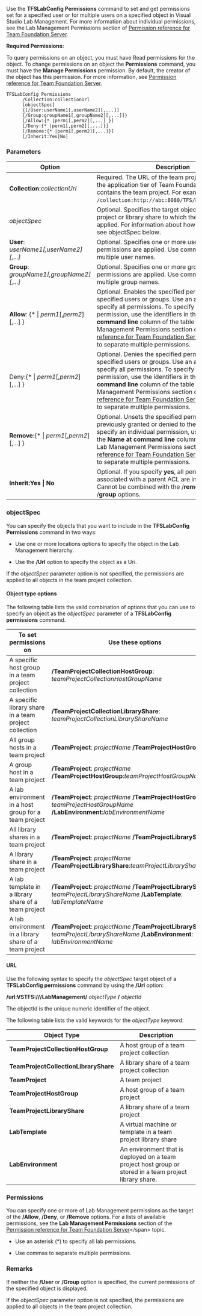 
Use the **TFSLabConfig Permissions** command to set and get permissions
set for a specified user or for multiple users on a specified object in
Visual Studio Lab Management. For more information about individual
permissions, see the Lab Management Permissions section of
[Permission reference for Team Foundation Server](../../../setup-admin/permissions.md).

**Required Permissions:**

To query permissions on an object, you must have Read permissions for
the object. To change permissions on an object the **Permissions**
command, you must have the **Manage Permissions** permission. By
default, the creator of the object has this permission. For more
information, see [Permission reference for Team Foundation Server](../../../setup-admin/permissions.md).


    TFSLabConfig Permissions
          /Collection:collectionUrl
          [objectSpec]
          {[/User:userName1[,userName2][,...]]
          [/Group:groupName1[,groupName2][,...]]}
          [/Allow:{* |perm1[,perm2][,...] }] 
          [/Deny:{* |perm1[,perm2][,...]}]
          [/Remove:{* |perm1[,perm2][,...]}]
          [/Inherit:Yes|No]


### Parameters

| Option | Description |
| --- | --- |
| **Collection**:*collectionUrl* | Required. The URL of the team project collection on the application tier of Team Foundation Server that contains the team project. For example, ```/collection:http://abc:8080/TFS/DefaultCollection```.  |
| *objectSpec* | Optional. Specifies the target object such as a team project or library share to which the permissions are applied. For information about how to specify objects, see objectSpec below. |
| **User**: *userName1[,userName2][,...]* | Optional. Specifies one or more users to which the permissions are applied. Use commas to separate multiple user names. |
| **Group**: *groupName1[,groupName2][,...]* | Optional. Specifies one or more groups to which the permissions are applied. Use commas to separate multiple group names. |
| **Allow**: {* &#124; *perm1*[,*perm2*][,...] } | Optional. Enables the specified permissions for the specified users or groups. Use an asterisk (*) to specify all permissions. To specify an individual permission, use the identifiers in the **Name at command line** column of the table in the Lab Management Permissions section of [Permission reference for Team Foundation Server](../../../setup-admin/permissions.md). Use commas to separate multiple permissions. | 
| Deny:{* &#124; *perm1*[,*perm2*][,...] }  | Optional. Denies the specified permissions for the specified users or groups. Use an asterisk (*) to specify all permissions. To specify an individual permission, use the identifiers in the **Name at command line** column of the table in the Lab Management Permissions section of [Permission reference for Team Foundation Server](../../../setup-admin/permissions.md). Use commas to separate multiple permissions. |
| **Remove**:{* &#124; *perm1*[,*perm2*][,...] } | Optional. Unsets the specified permissions that were previously granted or denied to the user or group. To specify an individual permission, use the identifiers in the **Name at command line** column of the table in the Lab Management Permissions section of [Permission reference for Team Foundation Server](../../../setup-admin/permissions.md). Use commas to separate multiple permissions. | 
| **Inherit:Yes &#124; No** | Optional. If you specify **yes**, all permissions associated with a parent ACL are inherited by an item. Cannot be combined with the /**remove**, /**user**, or /**group** options. |

### objectSpec

You can specify the objects that you want to include in the
**TFSLabConfig Permissions** command in two ways:

-   Use one or more locations options to specify the object in the Lab
    Management hierarchy.

-   Use the **/Url** option to specify the object as a Uri.

If the *objectSpec* parameter option is not
specified, the permissions are applied to all objects in the team
project collection.


#### Object type options

The following table lists the valid combination of options that you can
use to specify an object as the *objectSpec* parameter of a **TFSLabConfig
permissions** command.

| To set permissions on | Use these options |
| --- | --- |
| A specific host group in a team project collection | **/TeamProjectCollectionHostGroup**: *teamProjectCollectionHostGroupName* |
| A specific library share in a team project collection | **/TeamProjectCollectionLibraryShare**: *teamProjectCollectionLibraryShareName* |
| All group hosts in a team project | **/TeamProject**: *projectName* **/TeamProjectHostGroup**: * |
| A group host in a team project | **/TeamProject**: *projectName* **/TeamProjectHostGroup**:*teamProjectHostGroupName* |
| A lab environment in a host group for a team project | **/TeamProject**: *projectName*  **/TeamProjectHostGroup**: *teamProjectHostGroupName* **/LabEnvironment**:*labEnvironmentName* |
| All library shares in a team project | **/TeamProject**: *projectName* **/TeamProjectLibraryShare**: * |
| A library share in a team project | **/TeamProject**: *projectName* **/TeamProjectLibraryShare**:*teamProjectLibraryShareName* |
| A lab template in a library share of a team project | **/TeamProject**: *projectName*  **/TeamProjectLibraryShare**: *teamProjectLibraryShareName*  **/LabTemplate**: *labTemplateName* |
| A lab environment in a library share of a team project | **/TeamProject**: *projectName*  **/TeamProjectLibraryShare**: *teamProjectLibraryShareName*  **/LabEnvironment**: *labEnvironmentName* |


#### URL

Use the following syntax to specify the 
*objectSpec* target object of a **TFSLabConfig
permissions** command by using the **/Url** option:

**/url:VSTFS:///LabManagement/** 
*objectType* **/** 
*objectId*

The objectId is the unique numeric identifier of the object.

The following table lists the valid keywords for the 
*objectType* keyword:


| Object Type | Description |
| --- | --- |
| **TeamProjectCollectionHostGroup**   | A host group of a team project collection |
| **TeamProjectCollectionLibraryShare** | A library share of a team project collection |
| **TeamProject** | A team project |
| **TeamProjectHostGroup** | A host group of a team project |
| **TeamProjectLibraryShare** | A library share of a team project |
| **LabTemplate** | A virtual machine or template in a team project library share |
| **LabEnvironment** | An environment that is deployed on a team project host group or stored in a team project library share. |


### Permissions

You can specify one or more of Lab Management permissions as the target
of the **/Allow**, **/Deny**, or **/Remove** options. For a lists of
available permissions, see the **Lab Management Permissions** section of
the <span>[Permission reference for Team Foundation
Server](https://msdn.microsoft.com/en-us/library/ms252587(v=vs.120).aspx)</span>
topic.

-   Use an asterisk (\*) to specify all lab permissions.

-   Use commas to separate multiple permissions.


### Remarks

If neither the **/User** or **/Group** option is specified, the current
permissions of the specified object is displayed.

If the *objectSpec* parameter option is not
specified, the permissions are applied to all objects in the team
project collection.

